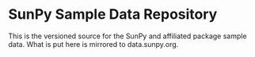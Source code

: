 # SunPy Sample Data Repository

This is the versioned source for the SunPy and affiliated package sample data.
What is put here is mirrored to data.sunpy.org.
